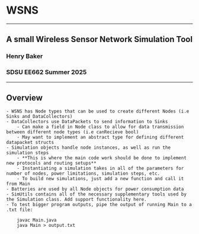 # WSNS
---
## A small Wireless Sensor Network Simulation Tool 
### Henry Baker 
### SDSU EE662 Summer 2025
---
## Overview
    - WSNS has Node types that can be used to create different Nodes (i.e Sinks and DataCollectors)
    - DataCollectors use DataPackets to send information to Sinks
        - Can make a field in Node class to allow for data transmission between different node types (i.e canRecieve bool)
        - May want to implement an abstract type for defining different datapacket structs
    - Simulation objects handle node instances, as well as run the simulation steps 
        - **This is where the main code work should be done to implement new protocols and routing setups**
        - Instantiating a simulation takes in all of the parameters for number of nodes, power limitations, simulation steps, etc. 
        - To build new simulations, just add a new function and call it from Main
    - Batteries are used by all Node objects for power consumption data
    - SimUtils contains all of the necessary supplementary tools used by the Simulation class. Add support functionality here. 
    - To test bigger program outputs, pipe the output of running Main to a .txt file:    

        javac Main.java
        java Main > output.txt
